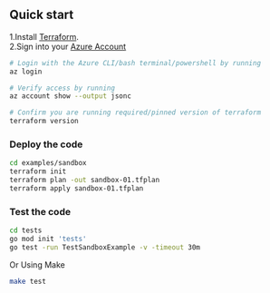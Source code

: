## Quick start

1.Install [Terraform](https://learn.hashicorp.com/tutorials/terraform/install-cli).\
2.Sign into your [Azure Account](https://docs.microsoft.com/en-us/cli/azure/authenticate-azure-cli?view=azure-cli-latest)

```bash
# Login with the Azure CLI/bash terminal/powershell by running
az login

# Verify access by running
az account show --output jsonc

# Confirm you are running required/pinned version of terraform
terraform version
```

### Deploy the code

```bash
cd examples/sandbox
terraform init
terraform plan -out sandbox-01.tfplan
terraform apply sandbox-01.tfplan
```

### Test the code

```bash
cd tests
go mod init 'tests'
go test -run TestSandboxExample -v -timeout 30m
```

Or Using Make

```bash
make test
```
